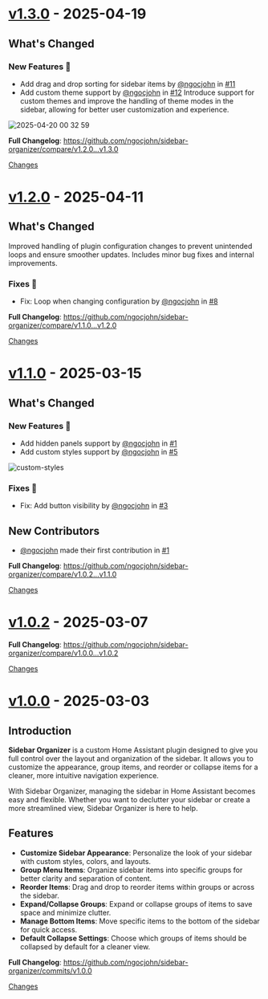 <a id="v1.3.0"></a>
# [v1.3.0](https://github.com/ngocjohn/sidebar-organizer/releases/tag/v1.3.0) - 2025-04-19

<!-- Release notes generated using configuration in .github/release.yml at v1.3.0 -->

## What's Changed
### New Features 🎉
* Add drag and drop sorting for sidebar items by [@ngocjohn](https://github.com/ngocjohn) in [#11](https://github.com/ngocjohn/sidebar-organizer/pull/11)
* Add custom theme support by [@ngocjohn](https://github.com/ngocjohn) in [#12](https://github.com/ngocjohn/sidebar-organizer/pull/12)
  Introduce support for custom themes and improve the handling of theme modes in the sidebar, allowing for better user customization and experience.

![2025-04-20 00 32 59](https://github.com/user-attachments/assets/1784f4b3-8306-4a1f-83a4-cd6b8bfc9444)

**Full Changelog**: https://github.com/ngocjohn/sidebar-organizer/compare/v1.2.0...v1.3.0

[Changes][v1.3.0]


<a id="v1.2.0"></a>
# [v1.2.0](https://github.com/ngocjohn/sidebar-organizer/releases/tag/v1.2.0) - 2025-04-11

<!-- Release notes generated using configuration in .github/release.yml at v1.2.0 -->

## What's Changed

Improved handling of plugin configuration changes to prevent unintended loops and ensure smoother updates. Includes minor bug fixes and internal improvements.

### Fixes 🐛
* Fix: Loop when changing configuration by [@ngocjohn](https://github.com/ngocjohn) in [#8](https://github.com/ngocjohn/sidebar-organizer/pull/8)


**Full Changelog**: https://github.com/ngocjohn/sidebar-organizer/compare/v1.1.0...v1.2.0

[Changes][v1.2.0]


<a id="v1.1.0"></a>
# [v1.1.0](https://github.com/ngocjohn/sidebar-organizer/releases/tag/v1.1.0) - 2025-03-15

<!-- Release notes generated using configuration in .github/release.yml at v1.1.0 -->

## What's Changed
### New Features 🎉
* Add hidden panels support by [@ngocjohn](https://github.com/ngocjohn) in [#1](https://github.com/ngocjohn/sidebar-organizer/pull/1)
* Add custom styles support by [@ngocjohn](https://github.com/ngocjohn) in [#5](https://github.com/ngocjohn/sidebar-organizer/pull/5)

![custom-styles](https://github.com/user-attachments/assets/08d8342d-0522-427b-b8e7-2baa3afa9f77)


### Fixes 🐛
* Fix: Add button visibility by [@ngocjohn](https://github.com/ngocjohn) in [#3](https://github.com/ngocjohn/sidebar-organizer/pull/3)

## New Contributors
* [@ngocjohn](https://github.com/ngocjohn) made their first contribution in [#1](https://github.com/ngocjohn/sidebar-organizer/pull/1)

**Full Changelog**: https://github.com/ngocjohn/sidebar-organizer/compare/v1.0.2...v1.1.0

[Changes][v1.1.0]


<a id="v1.0.2"></a>
# [v1.0.2](https://github.com/ngocjohn/sidebar-organizer/releases/tag/v1.0.2) - 2025-03-07

<!-- Release notes generated using configuration in .github/release.yml at v1.0.2 -->



**Full Changelog**: https://github.com/ngocjohn/sidebar-organizer/compare/v1.0.0...v1.0.2

[Changes][v1.0.2]


<a id="v1.0.0"></a>
# [v1.0.0](https://github.com/ngocjohn/sidebar-organizer/releases/tag/v1.0.0) - 2025-03-03

<!-- Release notes generated using configuration in .github/release.yml at v1.0.0 -->

## Introduction

**Sidebar Organizer** is a custom Home Assistant plugin designed to give you full control over the layout and organization of the sidebar. It allows you to customize the appearance, group items, and reorder or collapse items for a cleaner, more intuitive navigation experience.

With Sidebar Organizer, managing the sidebar in Home Assistant becomes easy and flexible. Whether you want to declutter your sidebar or create a more streamlined view, Sidebar Organizer is here to help.

## Features

- **Customize Sidebar Appearance**: Personalize the look of your sidebar with custom styles, colors, and layouts.
- **Group Menu Items**: Organize sidebar items into specific groups for better clarity and separation of content.
- **Reorder Items**: Drag and drop to reorder items within groups or across the sidebar.
- **Expand/Collapse Groups**: Expand or collapse groups of items to save space and minimize clutter.
- **Manage Bottom Items**: Move specific items to the bottom of the sidebar for quick access.
- **Default Collapse Settings**: Choose which groups of items should be collapsed by default for a cleaner view.

**Full Changelog**: https://github.com/ngocjohn/sidebar-organizer/commits/v1.0.0

[Changes][v1.0.0]


[v1.3.0]: https://github.com/ngocjohn/sidebar-organizer/compare/v1.2.0...v1.3.0
[v1.2.0]: https://github.com/ngocjohn/sidebar-organizer/compare/v1.1.0...v1.2.0
[v1.1.0]: https://github.com/ngocjohn/sidebar-organizer/compare/v1.0.2...v1.1.0
[v1.0.2]: https://github.com/ngocjohn/sidebar-organizer/compare/v1.0.0...v1.0.2
[v1.0.0]: https://github.com/ngocjohn/sidebar-organizer/tree/v1.0.0

<!-- Generated by https://github.com/rhysd/changelog-from-release v3.9.0 -->
